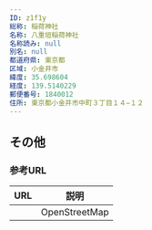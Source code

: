 ```yaml
---
ID: z1f1y
総称: 稲荷神社
名称: 八重垣稲荷神社
名称読み: null
別名: null
都道府県: 東京都
区域: 小金井市
緯度: 35.698604
経度: 139.5140229
郵便番号: 1840012
住所: 東京都小金井市中町３丁目１４−１２
---
```


## その他

### 参考URL

| URL | 説明          |
| --- | ------------- |
|     | OpenStreetMap |
